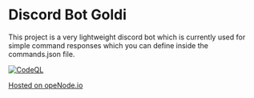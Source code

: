 # Discord Bot Goldi
This project is a very lightweight discord bot which is currently used for simple command responses which you can define inside the commands.json file.

[![CodeQL](https://github.com/Zerotask/discord-bot-goldi/actions/workflows/codeql-analysis.yml/badge.svg)](https://github.com/Zerotask/discord-bot-goldi/actions/workflows/codeql-analysis.yml)


[Hosted on opeNode.io](https://www.openode.io/)